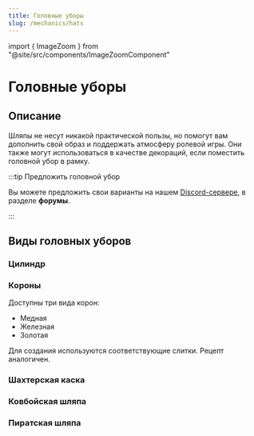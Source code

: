 ```yaml
---
title: Головные уборы
slug: /mechanics/hats
---
```


import { ImageZoom } from "@site/src/components/ImageZoomComponent"

# Головные уборы

<ImageZoom
  src="/img/mechanics/hats/novie-shlyapi-na-hardshard.png"
  alt="Новые головные уборы на Hardshard"
/>

## Описание

Шляпы не несут никакой практической пользы, но помогут вам дополнить свой образ и поддержать атмосферу ролевой игры. Они также могут использоваться в качестве декораций, если поместить головной убор в рамку.

:::tip Предложить головной убор

Вы можете предложить свои варианты на нашем [Discord-сервере](https://discord.com/invite/huVNRvAjZq), в разделе **форумы**.

:::

## Виды головных уборов

### Цилиндр

<ImageZoom
  src="/img/mechanics/hats/cylinder-craft.png"
  alt="Рецепт создания цилиндра"
  description="Рецепт создания цилиндра"
/>

### Короны

Доступны три вида корон:
- Медная
- Железная
- Золотая

Для создания используются соответствующие слитки. Рецепт аналогичен.

<ImageZoom
  src="/img/mechanics/hats/gold-crown-craft.png"
  alt="Рецепт создания золотой короны"
  description="Рецепт создания золотой короны"
/>

### Шахтерская каска

<ImageZoom
  src="/img/mechanics/hats/miners-helmet-craft.png"
  alt="Рецепт создания шахтерской каски"
  description="Рецепт создания шахтерской каски"
/>

### Ковбойская шляпа

<ImageZoom
  src="/img/mechanics/hats/cowboy-hat-craft.png"
  alt="Рецепт создания ковбойской шляпы"
  description="Рецепт создания ковбойской шляпы"
/>

### Пиратская шляпа

<ImageZoom
  src="/img/mechanics/hats/pirate-hat-craft.png"
  alt="Рецепт создания пиратской шляпы"
  description="Рецепт создания пиратской шляпы"
/>
